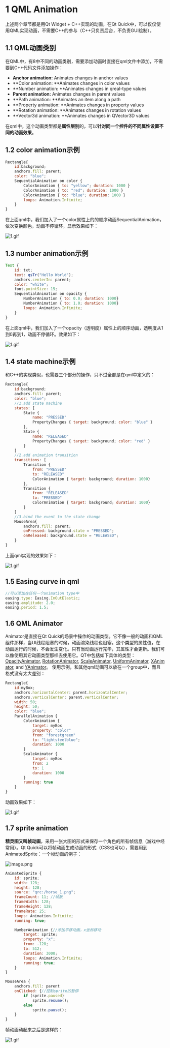 
# 1 QML Animation
上述两个章节都是用Qt Widget + C++实现的动画，在Qt Quick中，可以仅仅使用QML实现动画，不需要C++的参与（C++只负责后台，不负责GUI绘制）。

## 1.1 QML动画类别
在QML中，有8中不同的动画类别，需要添加动画时直接在qml文件中添加，不需要到C++代码文件添加操作：

- **Anchor animation:** Animates changes in anchor values
- **Color animation: **Animates changes in color values
- **Number animation: **Animates changes in qreal-type values
- **Parent animation:** Animates changes in parent values
- **Path animation: **Animates an item along a path
- **Property animation: **Animates changes in property values
- **Rotation animation: **Animates changes in rotation values
- **Vector3d animation: **Animates changes in QVector3D values


在qml中，这个动画类型都是**属性层别**的，可以**针对同一个控件的不同属性设置不同的动画效果**。

## 1.2 color animation示例
```javascript
Rectangle{
    id:background;
    anchors.fill: parent;
    color: "blue";
    SequentialAnimation on color {
        ColorAnimation { to: "yellow"; duration: 1000 }
        ColorAnimation { to: "red"; duration: 1000 }
        ColorAnimation { to: "blue"; duration: 1000 }
        loops: Animation.Infinite;
    }
}
```
在上面qml中，我们加入了一个color属性上的的顺序动画SequentialAnimation，依次变换颜色，动画不停循环，显示效果如下：

![1.gif](.assets/1600520084363-78720256-58cb-4723-9d3e-ea51b4f14f67.gif)

## 1.3 number animation示例
```javascript
Text {
    id: txt;
    text: qsTr("Hello World");
    anchors.centerIn: parent;
    color: "white";
    font.pointSize: 15;
    SequentialAnimation on opacity {
        NumberAnimation { to: 0.0; duration: 1000}
        NumberAnimation { to: 1.0; duration: 1000}
        loops: Animation.Infinite;
    }
}
```
在上面qml中，我们加入了一个opacity（透明度）属性上的顺序动画，透明度从1到0再到1，动画不停循环。效果如下：

![1.gif](.assets/1600520606904-cef3e5a5-6628-46c9-8bca-521d5b0a2c70.gif)

## 1.4 state machine示例
和C++的实现类似，也需要三个部分的操作，只不过全都是在qml中定义的：
```javascript
Rectangle{
    id:background;
    anchors.fill: parent;
    color: "blue";
    //1.add state machine
    states: [
        State {
            name: "PRESSED"
            PropertyChanges { target: background; color: "blue" }
        },
        State {
            name: "RELEASED"
            PropertyChanges { target: background; color: "red" }
        }
    ]
    //2.add animation transition
    transitions: [
        Transition {
            from: "PRESSED"
            to: "RELEASED"
            ColorAnimation { target: background; duration: 1000}
        },
        Transition {
            from: "RELEASED"
            to: "PRESSED"
            ColorAnimation { target: background; duration: 1000}
        }
    ]
    //3.bind the event to the state change
    MouseArea{
        anchors.fill: parent;
        onPressed: background.state = "PRESSED";
        onReleased: background.state = "RELEASED";
    }
}
```
上面qml实现的效果如下：

![1.gif](.assets/1600521474846-bdb9b9a3-99ca-4381-aaab-51dcd406b6da.gif)

## 1.5 Easing curve in qml
```javascript
//可以添加在任何一个animation type中
easing.type: Easing.InOutElastic;
easing.amplitude: 2.0;
easing.period: 1.5;
```

## 1.6 QML Animator
Animator是直接在Qt Quick的场景中操作的动画类型。它不像一般的动画和QML组件那样，当UI线程阻塞的时候，动画渲染线程也阻塞。这个类型的属性值，在动画运行的时候，不会发生变化。只有当动画运行完毕，其属性才会更新。我们可以像使用其它动画类型那样去使用它。QT中包括如下具体的类型：[OpacityAnimator](https://doc.qt.io/qt-5/qml-qtquick-opacityanimator.html), [RotationAnimator](https://doc.qt.io/qt-5/qml-qtquick-rotationanimator.html), [ScaleAnimator](https://doc.qt.io/qt-5/qml-qtquick-scaleanimator.html), [UniformAnimator](https://doc.qt.io/qt-5/qml-qtquick-uniformanimator.html), [XAnimator](https://doc.qt.io/qt-5/qml-qtquick-xanimator.html), and [YAnimator](https://doc.qt.io/qt-5/qml-qtquick-yanimator.html)。
使用示例，和其他qml动画可以放在一个group中，而且格式没有太大差别：
```javascript
Rectangle{
    id:myBox;
    anchors.horizontalCenter: parent.horizontalCenter;
    anchors.verticalCenter: parent.verticalCenter;
    width: 50;
    height: 50;
    color: "blue";
    ParallelAnimation {
        ColorAnimation {
            target: myBox
            property: "color"
            from: "forestgreen"
            to: "lightsteelblue";
            duration: 1000
        }
        ScaleAnimator {
            target: myBox
            from: 2
            to: 1
            duration: 1000
        }
        running: true
    }
}
```
动画效果如下：

![1.gif](.assets/1600529149835-58013874-1d59-483f-b571-c2a42789a480.gif)

## 1.7 sprite animation
**精灵图又叫帧动画**，采用一张大图的形式来保存一个角色的所有帧信息（游戏中经常用）。Qt Quick可以将帧动画生成动画的形式（CSS也可以），需要用到AnimatedSprite：一个帧动画的例子：

![image.png](.assets/1600529762103-96dbda6c-918b-4987-9c16-d55ea0c28868.png)

```javascript
AnimatedSprite {
    id: sprite;
    width: 128;
    height: 128;
    source: "qrc:/horse_1.png";
    frameCount: 11; //帧数
    frameWidth: 128;
    frameHeight: 128;
    frameRate: 25;
    loops: Animation.Infinite;
    running: true;

    NumberAnimation {//添加平移动画，x坐标移动
        target: sprite;
        property: "x";
        from: -128;
        to: 512;
        duration: 3000;
        loops: Animation.Infinite;
        running: true;
    }
}

MouseArea {
    anchors.fill: parent
    onClicked: {//控制sprite的暂停
        if (sprite.paused)
            sprite.resume();
        else
            sprite.pause();
    }
}
```
帧动画动起来之后是这样的：

![1.gif](.assets/1600530372174-4ee60a01-4190-4dd6-b917-6d320d8bc9c4.gif)
